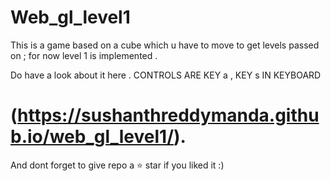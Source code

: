 # Web_gl_level1


This is a game based on a cube which u have to move to get levels passed on ; for now level 1 is implemented .






Do have a look about it here .   CONTROLS ARE KEY a , KEY s IN KEYBOARD
# (https://sushanthreddymanda.github.io/web_gl_level1/).





And dont forget to give repo a ⭐ star if you  liked it :)
